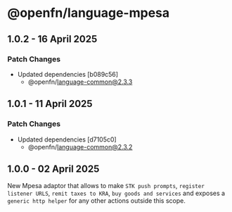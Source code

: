 # @openfn/language-mpesa

## 1.0.2 - 16 April 2025

### Patch Changes

* Updated dependencies \[b089c56]
  * @openfn/language-common@2.3.3

## 1.0.1 - 11 April 2025

### Patch Changes

* Updated dependencies \[d7105c0]
  * @openfn/language-common@2.3.2

## 1.0.0 - 02 April 2025

New Mpesa adaptor that allows to make `STK push prompts`,
`register listener URLS`, `remit taxes to KRA`, `buy goods and services` and
exposes a `generic http helper` for any other actions outside this scope.
